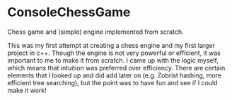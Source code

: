 # ConsoleChessGame
Chess game and (simple) engine implemented from scratch.

This was my first attempt at creating a chess engine and my first larger project in c++. Though the engine is not very powerful or efficient, it was important to me to make it from scratch. I came up with the logic myself, which means that intuition was preferred over efficiency.
There are certain elements that I looked up and did add later on (e.g. Zobrist hashing, more efficient tree searching), but the point was to have fun and see if I could make it work!
